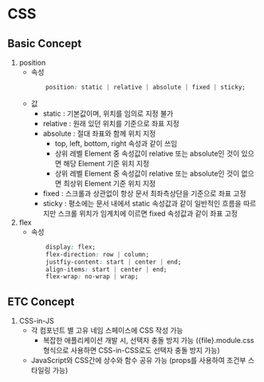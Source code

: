 # CSS
## Basic Concept
1. position
    - 속성
        ```css
            position: static | relative | absolute | fixed | sticky;
        ```
    - 값
        - static : 기본값이며, 위치를 임의로 지정 불가
        - relative : 원래 있던 위치를 기준으로 좌표 지정
        - absolute : 절대 좌표와 함께 위치 지정
            - top, left, bottom, right 속성과 같이 쓰임
            - 상위 레벨 Element 중 속성값이 relative 또는 absolute인 것이 있으면 해당 Element 기준 위치 지정
            - 상위 레벨 Element 중 속성값이 relative 또는 absolute인 것이 없으면 최상위 Element 기준 위치 지정 
        - fixed : 스크롤과 상관없이 항상 문서 최좌측상단을 기준으로 좌표 고정
        - sticky : 평소에는 문서 내에서 static 속성값과 같이 일반적인 흐름을 따르지만 스크롤 위치가 임계치에 이르면 fixed 속성값과 같이 좌표 고정
1. flex
    - 속성
        ```css
            display: flex;
            flex-direction: row | column;
            justfiy-content: start | center | end;
            align-items: start | center | end;
            flex-wrap: no-wrap | wrap;
        ```

## ETC Concept
1. CSS-in-JS
    - 각 컴포넌트 별 고유 네임 스페이스에 CSS 작성 가능
        - 복잡한 애플리케이션 개발 시, 선택자 충돌 방지 가능 ({file}.module.css 형식으로 사용하면 CSS-in-CSS로도 선택자 충돌 방지 가능)
    - JavaScript와 CSS간에 상수와 함수 공유 가능 (props를 사용하여 조건부 스타일링 가능)